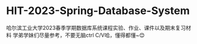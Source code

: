 # HIT-2023-Spring-Database-System
哈尔滨工业大学2023春季学期数据库系统课程实验、作业、课件以及期末复习材料
学弟学妹们尽量参考，不要无脑ctrl C/V哈，懂得都懂~😊
